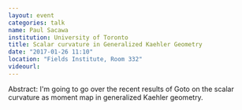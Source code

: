 ```yaml
---
layout: event
categories: talk
name: Paul Sacawa
institution: University of Toronto
title: Scalar curvature in Generalized Kaehler Geometry
date: "2017-01-26 11:10"
location: "Fields Institute, Room 332"
videourl: 
---
```

Abstract: I'm going to go over the recent results of Goto on the scalar curvature as moment map in generalized Kaehler geometry.
